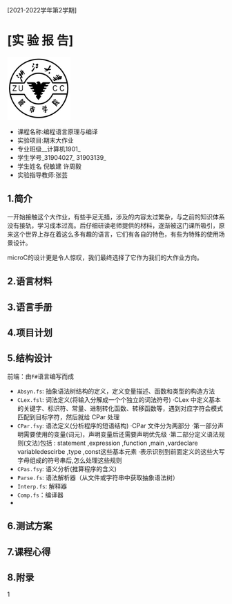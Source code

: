 [2021-2022学年第2学期]

# [**实 验 报 告**]

![zucc](README.assets\zucc.png)

- 课程名称:编程语言原理与编译
- 实验项目:期末大作业
- 专业班级__计算机1901_
- 学生学号_31904027_ 31903139_
- 学生姓名 倪敏建  许周毅
- 实验指导教师:张芸



## 1.简介

一开始接触这个大作业，有些手足无措，涉及的内容太过繁杂，与之前的知识体系没有接轨，学习成本过高。后仔细研读老师提供的材料，逐渐被这门课所吸引，原来这个世界上存在着这么多有趣的语言，它们有各自的特色，有些为特殊的使用场景设计。

microC的设计更是令人惊叹，我们最终选择了它作为我们的大作业方向。



## 2.语言材料



## 3.语言手册



## 4.项目计划



## 5.结构设计
前端：由`F#`语言编写而成  

- `Absyn.fs`: 抽象语法树结构的定义，定义变量描述、函数和类型的构造方法
- `CLex.fsl`: 词法定义(将输入分解成一个个独立的词法符号)
  ·CLex 中定义基本的关键字、标识符、常量、进制转化函数、转移函数等，遇到对应字符会模式匹配到目标字符，然后就给 CPar 处理
- `CPar.fsy`: 语法定义(分析程序的短语结构)
  ·CPar 文件分为两部分
  ·第一部分声明需要使用的变量(词元)，声明变量后还需要声明优先级
  ·第二部分定义语法规则(文法)包括 : statement ,expression ,function ,main ,vardeclare variabledescirbe ,type ,const这些基本元素
  ·表示识别到前面定义的这些大写字母组成的符号串后,怎么处理这些规则
- `CPas.fsy`: 语义分析(推算程序的含义)
- `Parse.fs`: 语法解析器（从文件或字符串中获取抽象语法树）
- `Interp.fs`: 解释器
- `Comp.fs`：编译器
- 


## 6.测试方案



## 7.课程心得



## 8.附录

1



